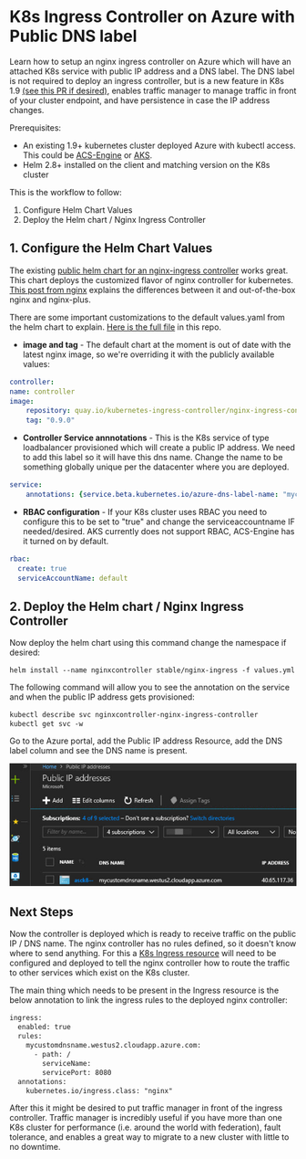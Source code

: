 # K8s Ingress Controller on Azure with Public DNS label

Learn how to setup an nginx ingress controller on Azure which will have an attached K8s service with public IP address and a DNS label.  The DNS label is not required to deploy an ingress controller, but is a new feature in K8s 1.9 [(see this PR if desired)](https://github.com/kubernetes/kubernetes/pull/47849), enables traffic manager to manage traffic in front of your cluster endpoint, and have persistence in case the IP address changes.

Prerequisites:

- An existing 1.9+ kubernetes cluster deployed Azure with kubectl access.  This could be [ACS-Engine](https://github.com/Azure/acs-engine/blob/master/docs/kubernetes/deploy.md) or [AKS](https://docs.microsoft.com/en-us/azure/aks/tutorial-kubernetes-deploy-cluster).
- Helm 2.8+ installed on the client and matching version on the K8s cluster

This is the workflow to follow:

1. Configure Helm Chart Values
1. Deploy the Helm chart / Nginx Ingress Controller

## 1. Configure the Helm Chart Values

The existing [public helm chart for an nginx-ingress controller](https://hub.kubeapps.com/charts/stable/nginx-ingress) works great.  This chart deploys the customized flavor of nginx controller for kubernetes.  [This post from nginx](https://github.com/nginxinc/kubernetes-ingress/blob/master/docs/nginx-ingress-controllers.md) explains the differences between it and out-of-the-box nginx and nginx-plus.

There are some important customizations to the default values.yaml from the helm chart to explain.  [Here is the full file](./code/values.yml) in this repo.

- **image and tag** - The default chart at the moment is out of date with the latest nginx image, so we're overriding it with the publicly available values:

```yaml
controller:
name: controller
image:
    repository: quay.io/kubernetes-ingress-controller/nginx-ingress-controller
    tag: "0.9.0"
```

- **Controller Service annnotations** - This is the K8s service of type loadbalancer provisioned which will create a public IP address.  We need to add this label so it will have this dns name.  Change the name to be something globally unique per the datacenter where you are deployed.

```yaml
service:
    annotations: {service.beta.kubernetes.io/azure-dns-label-name: "mycustomdnsname"}
```

- **RBAC configuration** - If your K8s cluster uses RBAC you need to configure this to be set to "true" and change the serviceaccountname IF needed/desired.  AKS currently does not support RBAC, ACS-Engine has it turned on by default.

```yaml
rbac:
  create: true
  serviceAccountName: default
```

## 2. Deploy the Helm chart / Nginx Ingress Controller

Now deploy the helm chart using this command change the namespace if desired:

```shell
helm install --name nginxcontroller stable/nginx-ingress -f values.yml
```

The following command will allow you to see the annotation on the service and when the public IP address gets provisioned:

```shell
kubectl describe svc nginxcontroller-nginx-ingress-controller
kubectl get svc -w
```

Go to the Azure portal, add the Public IP address Resource, add the DNS label column and see the DNS name is present.

![public-ip-dns-label](./media/AzurePublicIPwDNS.jpg)

## Next Steps

Now the controller is deployed which is ready to receive traffic on the public IP / DNS name.  The nginx controller has no rules defined, so it doesn't know where to send anything.  For this a [K8s Ingress resource](https://kubernetes.io/docs/concepts/services-networking/ingress/) will need to be configured and deployed to tell the nginx controller how to route the traffic to other services which exist on the K8s cluster.

The main thing which needs to be present in the Ingress resource is the below annotation to link the ingress rules to the deployed nginx controller:

```
ingress:
  enabled: true
  rules: 
    mycustomdnsname.westus2.cloudapp.azure.com:
      - path: /
        serviceName:
        servicePort: 8080
  annotations:
    kubernetes.io/ingress.class: "nginx"
```

After this it might be desired to put traffic manager in front of the ingress controller. Traffic manager is incredibly useful if you have more than one K8s cluster for performance (i.e. around the world with federation), fault tolerance, and enables a great way to migrate to a new cluster with little to no downtime.